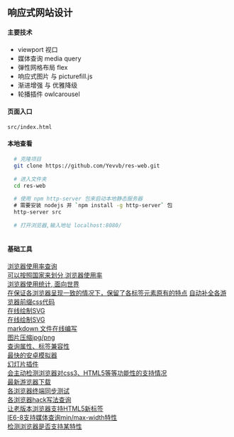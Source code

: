 ## 响应式网站设计

#### 主要技术

 - viewport 视口
 - 媒体查询 media query
 - 弹性网格布局 flex 
 - 响应式图片 与 picturefill.js
 - 渐进增强 与 优雅降级
 - 轮播插件 owlcarousel

#### 页面入口
 
 `src/index.html`
 
#### 本地查看

```bash
  # 克隆项目
  git clone https://github.com/Yevvb/res-web.git
  
  # 进入文件夹
  cd res-web
  
  # 使用 npm http-server 包来启动本地静态服务器
  # 需要安装 nodejs 并 `npm install -g http-server` 包
  http-server src
  
  # 打开浏览器,输入地址 localhost:8080/
  
```

#### 基础工具

[浏览器使用率查询](http:gs.statcounter.com/)  
[可以按照国家来划分,浏览器使用率](http://gs.statcounter.com/)  
[浏览器使用统计, 面向世界](http://caniuse.com/usage-table)  
[在保证各浏览器呈现一致的情况下，保留了各标签元素原有的特点](http://necolas.github.io/normalize.css/)
[自动补全各游览器前缀css代码](http://autoprefixer.github.io/)  
[在线绘制SVG](http://editor.method.ac/)  
[在线绘制SVG](https://icomoon.io/)  
[markdown 文件在线编写](http://dillinger.io/)  
[图片压缩jpg/png](https://tinypng.com/)  
[查询属性、标签兼容性](http://caniuse.com/)  
[最快的安卓模拟器](http://www.genymotion.net/)  
[幻灯片插件](http://owlcarousel.owlgraphic.com/)    
[会主动检测浏览器对css3、HTML5等等功能性的支持情况](https://modernizr.com/)  
[最新游览器下载](http://browsehappy.com/)  
[各浏览器终端同步测试](http://www.browsersync.cn/)  
[各浏览器hack写法查询](http://browserhacks.com/)  
[让老版本浏览器支持HTML5新标签](https://github.com/aFarkas/html5shiv)  
[IE6-8支持媒体查询min/max-width特性](https://github.com/scottjehl/Respond)  
[检测浏览器是否支持某特性](https://modernizr.com/)


